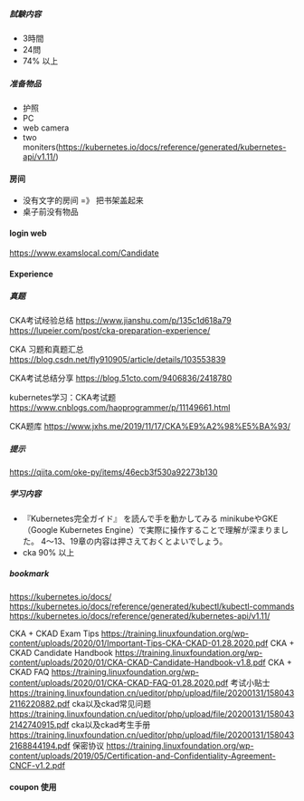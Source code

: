 
##### 試験内容
* 3時間
* 24問
* 74% 以上

##### 准备物品
* 护照
* PC
* web camera
* two moniters(https://kubernetes.io/docs/reference/generated/kubernetes-api/v1.11/)

#### 房间
* 没有文字的房间 =》 把书架盖起来
* 桌子前没有物品 


#### login web
https://www.examslocal.com/Candidate


#### Experience
##### 真题
CKA考试经验总结
https://www.jianshu.com/p/135c1d618a79
https://lupeier.com/post/cka-preparation-experience/

CKA 习题和真题汇总
https://blog.csdn.net/fly910905/article/details/103553839

CKA考试总结分享
https://blog.51cto.com/9406836/2418780

kubernetes学习：CKA考试题
https://www.cnblogs.com/haoprogrammer/p/11149661.html

CKA题库
https://www.jxhs.me/2019/11/17/CKA%E9%A2%98%E5%BA%93/
##### 提示
https://qiita.com/oke-py/items/46ecb3f530a92273b130

##### 学习内容

* 『Kubernetes完全ガイド』
を読んで手を動かしてみる
minikubeやGKE（Google Kubernetes Engine）で実際に操作することで理解が深まりました。
4〜13、19章の内容は押さえておくとよいでしょう。
* cka 90% 以上

##### bookmark
https://kubernetes.io/docs/
https://kubernetes.io/docs/reference/generated/kubectl/kubectl-commands
https://kubernetes.io/docs/reference/generated/kubernetes-api/v1.11/


CKA + CKAD Exam Tips
https://training.linuxfoundation.org/wp-content/uploads/2020/01/Important-Tips-CKA-CKAD-01.28.2020.pdf
CKA + CKAD Candidate Handbook
https://training.linuxfoundation.org/wp-content/uploads/2020/01/CKA-CKAD-Candidate-Handbook-v1.8.pdf
CKA + CKAD FAQ
https://training.linuxfoundation.org/wp-content/uploads/2020/01/CKA-CKAD-FAQ-01.28.2020.pdf
考试小贴士
https://training.linuxfoundation.cn/ueditor/php/upload/file/20200131/1580432116220882.pdf
cka以及ckad常见问题
https://training.linuxfoundation.cn/ueditor/php/upload/file/20200131/1580432142740915.pdf
cka以及ckad考生手册
https://training.linuxfoundation.cn/ueditor/php/upload/file/20200131/1580432168844194.pdf
保密协议
https://training.linuxfoundation.org/wp-content/uploads/2019/05/Certification-and-Confidentiality-Agreement-CNCF-v1.2.pdf


#### coupon 使用

